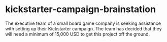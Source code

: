 # kickstarter-campaign-brainstation
The executive team of a small board game company is seeking assistance with setting up their Kickstarter campaign. The team has decided that they will need a minimum of 15,000 USD to get this project off the ground.
